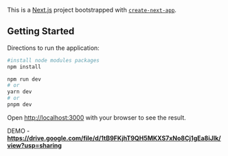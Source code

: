 This is a [Next.js](https://nextjs.org/) project bootstrapped with [`create-next-app`](https://github.com/vercel/next.js/tree/canary/packages/create-next-app).

## Getting Started

Directions to run the application:

```bash
#install node modules packages
npm install

npm run dev
# or
yarn dev
# or
pnpm dev
```

Open [http://localhost:3000](http://localhost:3000) with your browser to see the result.

DEMO - **https://drive.google.com/file/d/1tB9FKjhT9QH5MKXS7xNo8Cj1gEa8iJlk/view?usp=sharing**
